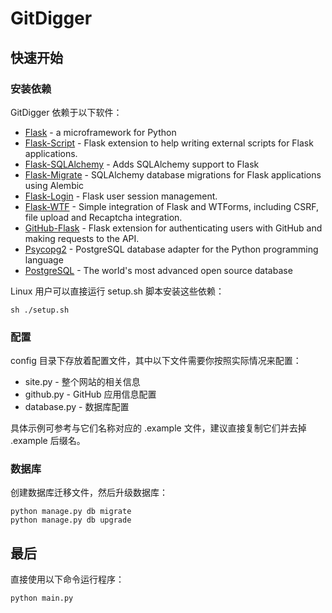 # GitDigger

## 快速开始

### 安装依赖

GitDigger 依赖于以下软件：

- [Flask](https://github.com/pallets/flask) - a microframework for Python
- [Flask-Script](https://github.com/smurfix/flask-script) - Flask extension to help writing external scripts for Flask applications.
- [Flask-SQLAlchemy](https://github.com/mitsuhiko/flask-sqlalchemy) - Adds SQLAlchemy support to Flask
- [Flask-Migrate](https://github.com/miguelgrinberg/Flask-Migrate) - SQLAlchemy database migrations for Flask applications using Alembic
- [Flask-Login](https://github.com/maxcountryman/flask-login) - Flask user session management. 
- [Flask-WTF](https://github.com/lepture/flask-wtf) - Simple integration of Flask and WTForms, including CSRF, file upload and Recaptcha integration.
- [GitHub-Flask](https://github.com/cenkalti/github-flask) - Flask extension for authenticating users with GitHub and making requests to the API. 
- [Psycopg2](https://github.com/psycopg/psycopg2) - PostgreSQL database adapter for the Python programming language
- [PostgreSQL](https://www.postgresql.org/download/) - The world's most advanced open source database

Linux 用户可以直接运行 setup.sh 脚本安装这些依赖：

    sh ./setup.sh

### 配置

config 目录下存放着配置文件，其中以下文件需要你按照实际情况来配置：

- site.py - 整个网站的相关信息
- github.py - GitHub 应用信息配置
- database.py - 数据库配置

具体示例可参考与它们名称对应的 .example 文件，建议直接复制它们并去掉 .example 后缀名。

### 数据库

创建数据库迁移文件，然后升级数据库：

    python manage.py db migrate
    python manage.py db upgrade


## 最后

直接使用以下命令运行程序：

    python main.py
